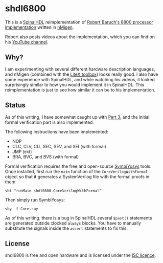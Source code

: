 shdl6800
============
This is a [SpinalHDL](https://github.com/SpinalHDL/SpinalHDL) reimplementation of [Robert Baruch's 6800 processor implementation](https://github.com/RobertBaruch/n6800) written in [nMigen](https://github.com/m-labs/nmigen).

Robert also posts videos about the implementation, which you can find on his [YouTube channel](https://www.youtube.com/channel/UCBcljXmuXPok9kT_VGA3adg). 

## Why?

I am experimenting with several different hardware description languages, and nMigen (combined with the [LiteX toolbox](https://github.com/enjoy-digital/litex)) looks really good.
I also have some experience with SpinalHDL, and while watching his videos, it looked surprisingly similar to how you would implement it in SpinalHDL. This reimplementation is just to see how similar it can be to his implementation.

## Status

As of this writing, I have somewhat caught up with [Part 3](https://www.youtube.com/watch?v=aLQqOxnVMOQ), and the initial formal verification part is also implemented.

The following instructions have been implemented:

- NOP
- CLC, CLV, CLI, SEC, SEV, and SEI (with formal)
- JMP (ext)
- BRA, BVC, and BVS (with formal)

Formal verification requires the free and open-source [SymbiYosys](https://symbiyosys.readthedocs.io/en/latest/quickstart.html) tools. Once installed, first run the `main` function of the `CoreVerilogWithFormal` object so that it generates a SystemVerilog file with the formal proofs in them:

```
sbt "runMain shdl6800.CoreVerilogWithFormal"
```

Then simply run SymbiYosys:

```
sby -f Core.sby
```

As of this writing, there is a bug in SpinalHDL several `$past()` statements are generated outside clocked `always` blocks. You have to manually substitute the signals inside the `assert` statements to fix this.

## License

shdl6800 is free and open hardware and is licensed under the [ISC licence](http://en.wikipedia.org/wiki/ISC_license).
